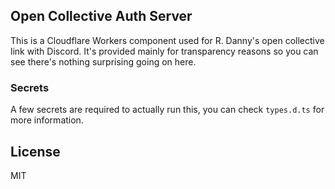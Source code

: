 ## Open Collective Auth Server

This is a Cloudflare Workers component used for R. Danny's open collective link with Discord. It's provided mainly for transparency reasons so you can see there's nothing surprising going on here.

### Secrets

A few secrets are required to actually run this, you can check `types.d.ts` for more information.

## License

MIT

